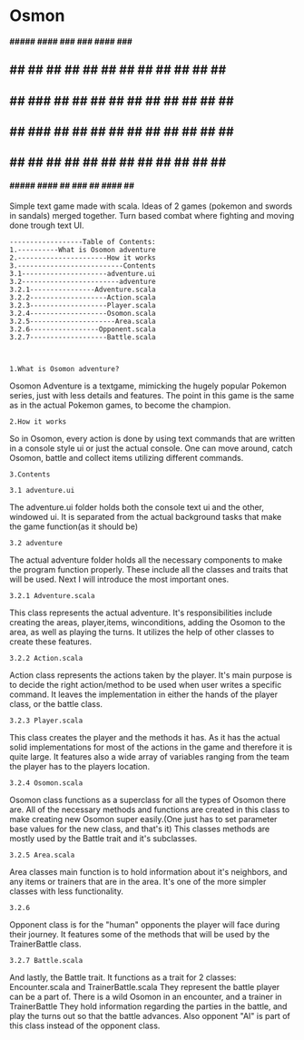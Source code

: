 # Osmon
   ####          #####        ####       ###           ###      ####     ###        ##
 ##    ##     ##            ##    ##     ## ##       ## ##    ##    ##   ## ##      ##
##      ##      ###        ##      ##    ##  ##     ##  ##   ##      ##  ##   ##    ##
##      ##         ###     ##      ##    ##   ##   ##   ##   ##      ##  ##    ##   ##
##   ##              ##    ##    ##     ##    ## ##    ##    ##    ##   ##      ## ##
 ####           #####        ####       ##     ###     ##      ####     ##        ###




Simple text game made with scala. Ideas of 2 games (pokemon and swords in sandals) merged together. Turn based combat where fighting and  moving done trough text UI. 




	------------------Table of Contents:
	1.----------What is Osomon adventure
	2.----------------------How it works
	3.--------------------------Contents
	3.1---------------------adventure.ui
	3.2------------------------adventure
	3.2.1----------------Adventure.scala
	3.2.2-------------------Action.scala
	3.2.3-------------------Player.scala
	3.2.4-------------------Osomon.scala
	3.2.5---------------------Area.scala
	3.2.6-----------------Opponent.scala
	3.2.7-------------------Battle.scala



    1.What is Osomon adventure?
Osomon Adventure is a textgame, mimicking the hugely popular Pokemon series, just with less details and features.
The point in this game is the same as in the actual Pokemon games, to become the champion.

    2.How it works
So in Osomon, every action is done by using text commands that are written in a console style ui or just the actual console.
One can move around, catch Osomon, battle and collect items utilizing different commands. 

    3.Contents
    
    3.1 adventure.ui
The adventure.ui folder holds both the console text ui and the other, windowed ui.
It is separated from the actual background tasks that make the game function(as it should be)

    3.2 adventure
The actual adventure folder holds all the necessary components to make the program function properly. 
These include all the classes and traits that will be used. Next I will introduce the most important ones.

    3.2.1 Adventure.scala
  This class represents the actual adventure. It's responsibilities include creating the areas, player,items, winconditions,
  adding the Osomon to the area, as well as playing the turns. It utilizes the help of other classes to create these features.
    
    3.2.2 Action.scala
  Action class represents the actions taken by the player. It's main purpose is to decide the right action/method to be used
  when user writes a specific command. It leaves the implementation in either the hands of the player class, or the battle class.
  
    3.2.3 Player.scala
  This class creates the player and the methods it has. As it has the actual solid implementations for most of the actions in the game
  and therefore it is quite large. It features also a wide array of variables ranging from the team the player has to the players location.

    3.2.4 Osomon.scala
  Osomon class functions as a superclass for all the types of Osomon there are. All of the necessary methods and functions are created
  in this class to make creating new Osomon super easily.(One just has to set parameter base values for the new class, and that's it)
  This classes methods are mostly used by the Battle trait and it's subclasses.
  
    3.2.5 Area.scala
  Area classes main function is to hold information about it's neighbors, and any items or trainers that are in the area. It's one of
  the more simpler classes with less functionality.
  
    3.2.6 
  Opponent class is for the "human" opponents the player will face during their journey. It features some of the methods that will
  be used by the TrainerBattle class.
  
    3.2.7 Battle.scala
  And lastly, the Battle trait. It functions as a trait for 2 classes: Encounter.scala and TrainerBattle.scala They represent the battle
  player can be a part of. There is a wild Osomon in an encounter, and a trainer in TrainerBattle They hold information regarding the parties in the battle, 
  and play the turns out so that the battle advances. Also opponent "AI" is part of this class instead of the opponent class.
